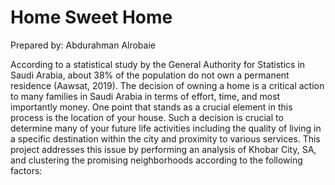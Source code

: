 # Home Sweet Home 
   Prepared by: Abdurahman Alrobaie

According to a statistical study by the General Authority for Statistics in Saudi Arabia, about 38% of the population do not own a permanent residence (Aawsat, 2019). The decision of owning a home is a critical action to many families in Saudi Arabia in terms of effort, time, and most importantly money. One point that stands as a crucial element in this process is the location of your house. Such a decision is crucial to determine many of your future life activities including the quality of living in a specific destination within the city and proximity to various services. This project addresses this issue by performing an analysis of Khobar City, SA, and clustering the promising neighborhoods according to the following factors: 
